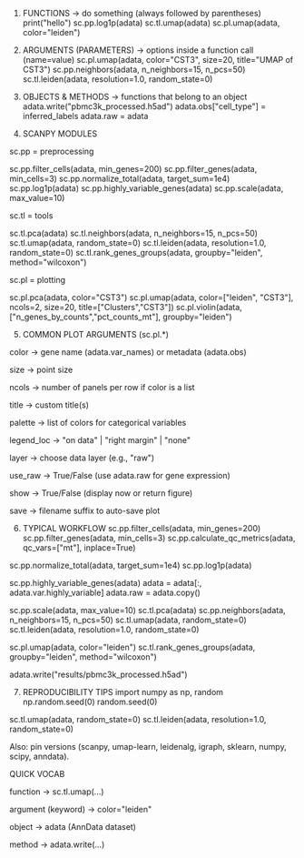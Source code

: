 1) FUNCTIONS → do something (always followed by parentheses)
print("hello")
sc.pp.log1p(adata)
sc.tl.umap(adata)
sc.pl.umap(adata, color="leiden")

2) ARGUMENTS (PARAMETERS) → options inside a function call (name=value)
sc.pl.umap(adata, color="CST3", size=20, title="UMAP of CST3")
sc.pp.neighbors(adata, n_neighbors=15, n_pcs=50)
sc.tl.leiden(adata, resolution=1.0, random_state=0)

3) OBJECTS & METHODS → functions that belong to an object
adata.write("pbmc3k_processed.h5ad")
adata.obs["cell_type"] = inferred_labels
adata.raw = adata

4) SCANPY MODULES

sc.pp = preprocessing

sc.pp.filter_cells(adata, min_genes=200)
sc.pp.filter_genes(adata, min_cells=3)
sc.pp.normalize_total(adata, target_sum=1e4)
sc.pp.log1p(adata)
sc.pp.highly_variable_genes(adata)
sc.pp.scale(adata, max_value=10)


sc.tl = tools

sc.tl.pca(adata)
sc.tl.neighbors(adata, n_neighbors=15, n_pcs=50)
sc.tl.umap(adata, random_state=0)
sc.tl.leiden(adata, resolution=1.0, random_state=0)
sc.tl.rank_genes_groups(adata, groupby="leiden", method="wilcoxon")


sc.pl = plotting

sc.pl.pca(adata, color="CST3")
sc.pl.umap(adata, color=["leiden", "CST3"], ncols=2, size=20, title=["Clusters","CST3"])
sc.pl.violin(adata, ["n_genes_by_counts","pct_counts_mt"], groupby="leiden")

5) COMMON PLOT ARGUMENTS (sc.pl.*)

color → gene name (adata.var_names) or metadata (adata.obs)

size → point size

ncols → number of panels per row if color is a list

title → custom title(s)

palette → list of colors for categorical variables

legend_loc → "on data" | "right margin" | "none"

layer → choose data layer (e.g., "raw")

use_raw → True/False (use adata.raw for gene expression)

show → True/False (display now or return figure)

save → filename suffix to auto-save plot

6) TYPICAL WORKFLOW
sc.pp.filter_cells(adata, min_genes=200)
sc.pp.filter_genes(adata, min_cells=3)
sc.pp.calculate_qc_metrics(adata, qc_vars=["mt"], inplace=True)

sc.pp.normalize_total(adata, target_sum=1e4)
sc.pp.log1p(adata)

sc.pp.highly_variable_genes(adata)
adata = adata[:, adata.var.highly_variable]
adata.raw = adata.copy()

sc.pp.scale(adata, max_value=10)
sc.tl.pca(adata)
sc.pp.neighbors(adata, n_neighbors=15, n_pcs=50)
sc.tl.umap(adata, random_state=0)
sc.tl.leiden(adata, resolution=1.0, random_state=0)

sc.pl.umap(adata, color="leiden")
sc.tl.rank_genes_groups(adata, groupby="leiden", method="wilcoxon")

adata.write("results/pbmc3k_processed.h5ad")

7) REPRODUCIBILITY TIPS
import numpy as np, random
np.random.seed(0)
random.seed(0)

sc.tl.umap(adata, random_state=0)
sc.tl.leiden(adata, resolution=1.0, random_state=0)


Also: pin versions (scanpy, umap-learn, leidenalg, igraph, sklearn, numpy, scipy, anndata).

QUICK VOCAB

function → sc.tl.umap(...)

argument (keyword) → color="leiden"

object → adata (AnnData dataset)

method → adata.write(...)
